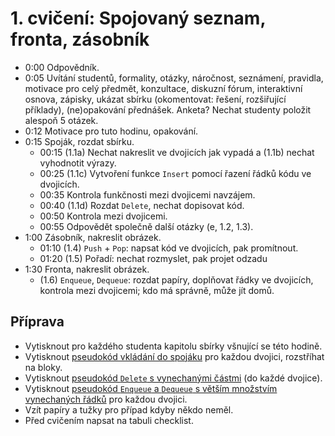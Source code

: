 # 1. cvičení: Spojovaný seznam, fronta, zásobník

* 0:00 Odpovědník.
* 0:05 Uvítání studentů, formality, otázky, náročnost, seznámení, pravidla, motivace
       pro celý předmět, konzultace, diskuzní fórum, interaktivní osnova, zápisky,
       ukázat sbírku (okomentovat: řešení, rozšiřující příklady), (ne)opakování
       přednášek. Anketa? Nechat studenty položit alespoň 5 otázek.
* 0:12 Motivace pro tuto hodinu, opakování.
* 0:15 Spoják, rozdat sbírku.
  - 00:15 (1.1a) Nechat nakreslit ve dvojicích jak vypadá a (1.1b) nechat
          vyhodnotit výrazy.
  - 00:25 (1.1c) Vytvoření funkce `Insert` pomocí řazení řádků kódu ve dvojicích.
  - 00:35 Kontrola funkčnosti mezi dvojicemi navzájem.
  - 00:40 (1.1d) Rozdat `Delete`, nechat dopisovat kód.
  - 00:50 Kontrola mezi dvojicemi.
  - 00:55 Odpovědět společně další otázky (e, 1.2, 1.3).
* 1:00 Zásobník, nakreslit obrázek.
  - 01:10 (1.4) `Push` + `Pop`: napsat kód ve dvojicích, pak promítnout.
  - 01:20 (1.5) Pořadí: nechat rozmyslet, pak projet odzadu
* 1:30 Fronta, nakreslit obrázek.
  - (1.6) `Enqueue`, `Dequeue`: rozdat papíry, doplňovat řádky ve dvojicích,
    kontrola mezi dvojicemi; kdo má správně, může jít domů.

## Příprava

 * Vytisknout pro každého studenta kapitolu sbírky všnující se této hodině.
 * Vytisknout [pseudokód vkládání do spojáku](../aktivity/cv01/insert) pro
   každou dvojici, rozstříhat na bloky.
 * Vytisknout [pseudokód `Delete` s vynechanými částmi](../aktivity/cv01/delete)
   (do každé dvojice).
 * Vytisknout [pseudokód `Enqueue` a `Dequeue` s větším množstvím vynechaných
   řádků](../aktivity/cv01/queue) pro každou dvojici.
 * Vzít papíry a tužky pro případ kdyby někdo neměl.
 * Před cvičením napsat na tabuli checklist.
